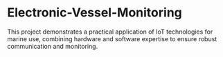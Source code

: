 # Electronic-Vessel-Monitoring
This project demonstrates a practical application of IoT technologies for marine use, combining hardware and software expertise to ensure robust communication and monitoring.
